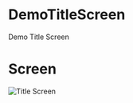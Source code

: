# DemoTitleScreen
Demo Title Screen

# Screen
![Title Screen](https://github.com/[username]/[reponame]/blob/[branch]/image.jpg?raw=true)
